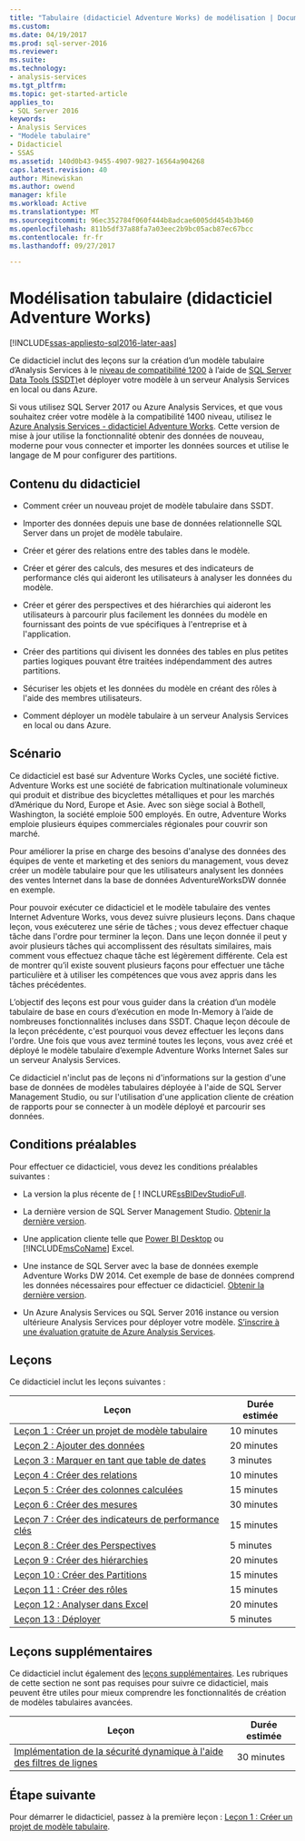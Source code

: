 ```yaml
---
title: "Tabulaire (didacticiel Adventure Works) de modélisation | Documents Microsoft"
ms.custom: 
ms.date: 04/19/2017
ms.prod: sql-server-2016
ms.reviewer: 
ms.suite: 
ms.technology:
- analysis-services
ms.tgt_pltfrm: 
ms.topic: get-started-article
applies_to:
- SQL Server 2016
keywords:
- Analysis Services
- "Modèle tabulaire"
- Didacticiel
- SSAS
ms.assetid: 140d0b43-9455-4907-9827-16564a904268
caps.latest.revision: 40
author: Minewiskan
ms.author: owend
manager: kfile
ms.workload: Active
ms.translationtype: MT
ms.sourcegitcommit: 96ec352784f060f444b8adcae6005dd454b3b460
ms.openlocfilehash: 811b5df37a88fa7a03eec2b9bc05acb87ec67bcc
ms.contentlocale: fr-fr
ms.lasthandoff: 09/27/2017

---
```

# <a name="tabular-modeling-adventure-works-tutorial"></a>Modélisation tabulaire (didacticiel Adventure Works)
[!INCLUDE[ssas-appliesto-sql2016-later-aas](../includes/ssas-appliesto-sql2016-later-aas.md)]

Ce didacticiel inclut des leçons sur la création d’un modèle tabulaire d’Analysis Services à le [niveau de compatibilité 1200](../analysis-services/tabular-models/compatibility-level-for-tabular-models-in-analysis-services.md) à l’aide de [SQL Server Data Tools (SSDT)](https://docs.microsoft.com/sql/ssdt/download-sql-server-data-tools-ssdt)et déployer votre modèle à un serveur Analysis Services en local ou dans Azure.  
 
Si vous utilisez SQL Server 2017 ou Azure Analysis Services, et que vous souhaitez créer votre modèle à la compatibilité 1400 niveau, utilisez le [Azure Analysis Services - didacticiel Adventure Works](https://review.docs.microsoft.com/azure/analysis-services/tutorials/aas-adventure-works-tutorial?branch=master). Cette version de mise à jour utilise la fonctionnalité obtenir des données de nouveau, moderne pour vous connecter et importer les données sources et utilise le langage de M pour configurer des partitions.
 
  
## <a name="what-youll-learn"></a>Contenu du didacticiel   
  
-   Comment créer un nouveau projet de modèle tabulaire dans SSDT.
  
-   Importer des données depuis une base de données relationnelle SQL Server dans un projet de modèle tabulaire.  
  
-   Créer et gérer des relations entre des tables dans le modèle.  
  
-   Créer et gérer des calculs, des mesures et des indicateurs de performance clés qui aideront les utilisateurs à analyser les données du modèle.  
  
-   Créer et gérer des perspectives et des hiérarchies qui aideront les utilisateurs à parcourir plus facilement les données du modèle en fournissant des points de vue spécifiques à l'entreprise et à l'application.  
  
-   Créer des partitions qui divisent les données des tables en plus petites parties logiques pouvant être traitées indépendamment des autres partitions.  
  
-   Sécuriser les objets et les données du modèle en créant des rôles à l'aide des membres utilisateurs.  
  
-   Comment déployer un modèle tabulaire à un serveur Analysis Services en local ou dans Azure.  
  
## <a name="scenario"></a>Scénario  
Ce didacticiel est basé sur Adventure Works Cycles, une société fictive. Adventure Works est une société de fabrication multinationale volumineux qui produit et distribue des bicyclettes métalliques et pour les marchés d’Amérique du Nord, Europe et Asie. Avec son siège social à Bothell, Washington, la société emploie 500 employés. En outre, Adventure Works emploie plusieurs équipes commerciales régionales pour couvrir son marché.  
  
Pour améliorer la prise en charge des besoins d'analyse des données des équipes de vente et marketing et des seniors du management, vous devez créer un modèle tabulaire pour que les utilisateurs analysent les données des ventes Internet dans la base de données AdventureWorksDW donnée en exemple.  
  
Pour pouvoir exécuter ce didacticiel et le modèle tabulaire des ventes Internet Adventure Works, vous devez suivre plusieurs leçons. Dans chaque leçon, vous exécuterez une série de tâches ; vous devez effectuer chaque tâche dans l'ordre pour terminer la leçon. Dans une leçon donnée il peut y avoir plusieurs tâches qui accomplissent des résultats similaires, mais comment vous effectuez chaque tâche est légèrement différente. Cela est de montrer qu’il existe souvent plusieurs façons pour effectuer une tâche particulière et à utiliser les compétences que vous avez appris dans les tâches précédentes.  
  
L’objectif des leçons est pour vous guider dans la création d’un modèle tabulaire de base en cours d’exécution en mode In-Memory à l’aide de nombreuses fonctionnalités incluses dans SSDT. Chaque leçon découle de la leçon précédente, c'est pourquoi vous devez effectuer les leçons dans l'ordre. Une fois que vous avez terminé toutes les leçons, vous avez créé et déployé le modèle tabulaire d’exemple Adventure Works Internet Sales sur un serveur Analysis Services.  
  
Ce didacticiel n'inclut pas de leçons ni d'informations sur la gestion d'une base de données de modèles tabulaires déployée à l'aide de SQL Server Management Studio, ou sur l'utilisation d'une application cliente de création de rapports pour se connecter à un modèle déployé et parcourir ses données.  
  
## <a name="prerequisites"></a>Conditions préalables  
Pour effectuer ce didacticiel, vous devez les conditions préalables suivantes :  
  
-   La version la plus récente de [ ! INCLURE[ssBIDevStudioFull](../ssdt/download-sql-server-data-tools-ssdt.md).

-   La dernière version de SQL Server Management Studio. [Obtenir la dernière version](https://docs.microsoft.com/sql/ssms/download-sql-server-management-studio-ssms). 
  
-   Une application cliente telle que [Power BI Desktop](https://powerbi.microsoft.com/desktop/) ou [!INCLUDE[msCoName](../includes/msconame-md.md)] Excel.    
  
-   Une instance de SQL Server avec la base de données exemple Adventure Works DW 2014. Cet exemple de base de données comprend les données nécessaires pour effectuer ce didacticiel. [Obtenir la dernière version](http://go.microsoft.com/fwlink/?LinkID=335807).  
  

-   Un Azure Analysis Services ou SQL Server 2016 instance ou version ultérieure Analysis Services pour déployer votre modèle. [S’inscrire à une évaluation gratuite de Azure Analysis Services](https://azure.microsoft.com/services/analysis-services/).
  
## <a name="lessons"></a>Leçons  
Ce didacticiel inclut les leçons suivantes :  
  
|Leçon|Durée estimée|  
|----------|------------------------------|  
|[Leçon 1 : Créer un projet de modèle tabulaire](../analysis-services/lesson-1-create-a-new-tabular-model-project.md)|10 minutes|  
|[Leçon 2 : Ajouter des données](../analysis-services/lesson-2-add-data.md)|20 minutes|  
|[Leçon 3 : Marquer en tant que table de dates](../analysis-services/lesson-3-mark-as-date-table.md)|3 minutes|  
|[Leçon 4 : Créer des relations](../analysis-services/lesson-4-create-relationships.md)|10 minutes|  
|[Leçon 5 : Créer des colonnes calculées](../analysis-services/lesson-5-create-calculated-columns.md)|15 minutes|
|[Leçon 6 : Créer des mesures](../analysis-services/lesson-6-create-measures.md)|30 minutes|  
|[Leçon 7 : Créer des indicateurs de performance clés](../analysis-services/lesson-7-create-key-performance-indicators.md)|15 minutes|  
|[Leçon 8 : Créer des Perspectives](../analysis-services/lesson-8-create-perspectives.md)|5 minutes|  
|[Leçon 9 : Créer des hiérarchies](../analysis-services/lesson-9-create-hierarchies.md)|20 minutes|  
|[Leçon 10 : Créer des Partitions](../analysis-services/lesson-10-create-partitions.md)|15 minutes|  
|[Leçon 11 : Créer des rôles](../analysis-services/lesson-11-create-roles.md)|15 minutes|  
|[Leçon 12 : Analyser dans Excel](../analysis-services/lesson-12-analyze-in-excel.md)|20 minutes| 
|[Leçon 13 : Déployer](../analysis-services/lesson-13-deploy.md)|5 minutes|  
  
## <a name="supplemental-lessons"></a>Leçons supplémentaires  
Ce didacticiel inclut également des [leçons supplémentaires](http://msdn.microsoft.com/library/2018456f-b4a6-496c-89fb-043c62d8b82e). Les rubriques de cette section ne sont pas requises pour suivre ce didacticiel, mais peuvent être utiles pour mieux comprendre les fonctionnalités de création de modèles tabulaires avancées.  
  
|Leçon|Durée estimée|  
|----------|------------------------------|  
|[Implémentation de la sécurité dynamique à l'aide des filtres de lignes](../analysis-services/supplemental-lesson-implement-dynamic-security-by-using-row-filters.md)|30 minutes|  

  
## <a name="next-step"></a>Étape suivante  
Pour démarrer le didacticiel, passez à la première leçon : [Leçon 1 : Créer un projet de modèle tabulaire](../analysis-services/lesson-1-create-a-new-tabular-model-project.md).  
  
  
  


